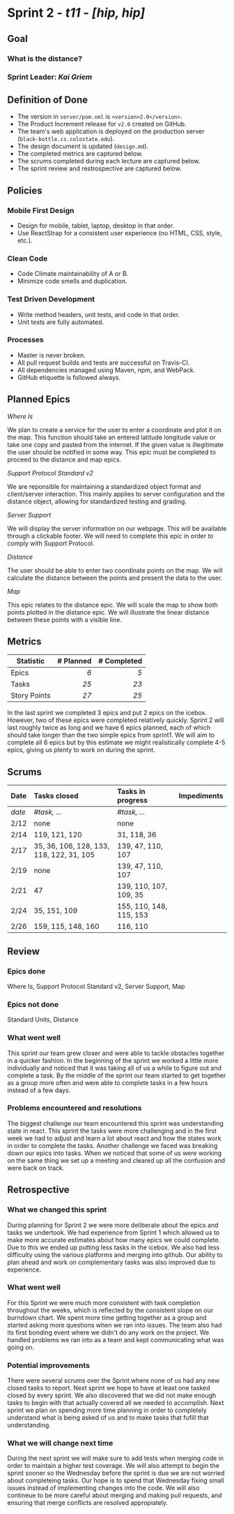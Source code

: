 # Sprint 2 - *t11* - *[hip, hip]*

## Goal

### What is the distance?
### Sprint Leader: *Kai Griem*

## Definition of Done

* The version in `server/pom.xml` is `<version>2.0</version>`.
* The Product Increment release for `v2.0` created on GitHub.
* The team's web application is deployed on the production server (`black-bottle.cs.colostate.edu`).
* The design document is updated (`design.md`).
* The completed metrics are captured below.
* The scrums completed during each lecture are captured below.
* The sprint review and restrospective are captured below.


## Policies

### Mobile First Design
* Design for mobile, tablet, laptop, desktop in that order.
* Use ReactStrap for a consistent user experience (no HTML, CSS, style, etc.).

### Clean Code
* Code Climate maintainability of A or B.
* Minimize code smells and duplication.

### Test Driven Development
* Write method headers, unit tests, and code in that order.
* Unit tests are fully automated.

### Processes
* Master is never broken. 
* All pull request builds and tests are successful on Travis-CI.
* All dependencies managed using Maven, npm, and WebPack.
* GitHub etiquette is followed always.


## Planned Epics

*Where Is*

We plan to create a service for the user to enter a coordinate and plot it on the map. This function should take an entered latitude longitude value or take one copy and pasted from the internet. If the given value is illegitimate the user should be notified in some way. This epic must be completed to proceed to the distance and map epics. 

*Support Protocol Standard v2*

We are reponsible for maintaining a standardized object format and client/server interaction. This mainly applies to server configuration and the distance object, allowing for standardized testing and grading. 

*Server Support*

We will display the server information on our webpage. This will be available through a clickable footer. We will need to complete this epic in order to comply with Support Protocol. 

*Distance*

The user should be able to enter two coordinate points on the map. We will calculate the distance between the points and present the data to the user. 

*Map*

This epic relates to the distance epic. We will scale the map to show both points plotted in the distance epic. We will illustrate the linear distance between these points with a visible line. 

## Metrics

| Statistic | # Planned | # Completed |
| --- | ---: | ---: |
| Epics | *6* | *5* |
| Tasks |  *25*   | *23* | 
| Story Points |  *27*  | *25* | 

In the last sprint we completed 3 epics and put 2 epics on the icebox. However, two of these epics were completed relatively quickly. Sprint 2 will last roughly twice as long and we have 6 epics planned, each of which should take longer than the two simple epics from sprint1. We will aim to complete all 6 epics but by this estimate we might realistically complete 4-5 epics, giving us plenty to work on during the sprint. 


## Scrums

| Date | Tasks closed  | Tasks in progress | Impediments |
| :--- | :--- | :--- | :--- |
| *date* | *#task, ...* | *#task, ...* |  | 
| 2/12 | none | none | |
| 2/14 | 119, 121, 120 | 31, 118, 36 |  |
| 2/17 | 35, 36, 106, 128, 133, 118, 122, 31, 105 | 139, 47, 110, 107 |  |
| 2/19 | none| 139, 47, 110, 107 |  |
| 2/21 | 47 | 139, 110, 107, 109, 35 |  |
| 2/24 | 35, 151, 109 | 155, 110, 148, 115, 153 |  |
| 2/26 | 159, 115, 148, 160 | 116, 110 |  |


## Review

### Epics done  

Where Is, Support Protocol Standard v2, Server Support, Map

### Epics not done 

Standard Units, Distance

### What went well

This sprint our team grew closer and were able to tackle obstacles together in a quicker fashion. In the beginning of the sprint we worked a little more individually and noticed that it was taking all of us a while to figure out and complete a task. By the middle of the sprint our team started to get together as a group more often and were able to complete tasks in a few hours instead of a few days.

### Problems encountered and resolutions

The biggest challenge our team encountered this sprint was understanding state in react. This sprint the tasks were more challenging and in the first week we had to adjust and learn a lot about react and how the states work in order to complete the tasks. Another challenge we faced was breaking down our epics into tasks. When we noticed that some of us were working on the same thing we set up a meeting and cleared up all the confusion and were back on track. 

## Retrospective

### What we changed this sprint
During planning for Sprint 2 we were more deliberate about the epics and tasks we undertook. We had experience from Sprint 1 which allowed us to make more accurate estimates about how many epics we could complete. Due to this we ended up putting less tasks in the icebox. We also had less difficulty using the various platforms and merging into github. Our ability to plan ahead and work on complementary tasks was also improved due to experience. 

### What went well

For this Sprint we were much more consistent with task completion throughout the weeks, which is reflected by the consistent slope on our burndown chart. We spent more time getting together as a group and started asking more questions when we ran into issues. The team also had its first bonding event where we didn't do any work on the project. We handled problems we ran into as a team and kept communicating what was going on.

### Potential improvements
There were several scrums over the Sprint where none of us had any new closed tasks to report. Next sprint we hope to have at 
least one tasked closed by every sprint. We also discovered that we did not make enough tasks to begin with that actually covered all we needed to accomplish. Next sprint we plan on spending more time planning in order to completely understand what is being asked of us and to make tasks that fufill that understanding. 

### What we will change next time
During the next sprint we will make sure to add tests when merging code in order to maintain a higher test coverage. We will also attempt to begin the sprint sooner so the Wednesday before the sprint is due we are not worried about completeing tasks. Our hope is to spend that Wednesday fixing small issues instead of implementing changes into the code. We will also contineue to be more careful about merging and making pull requests, and ensuring that merge conflicts are resolved appropiately.
